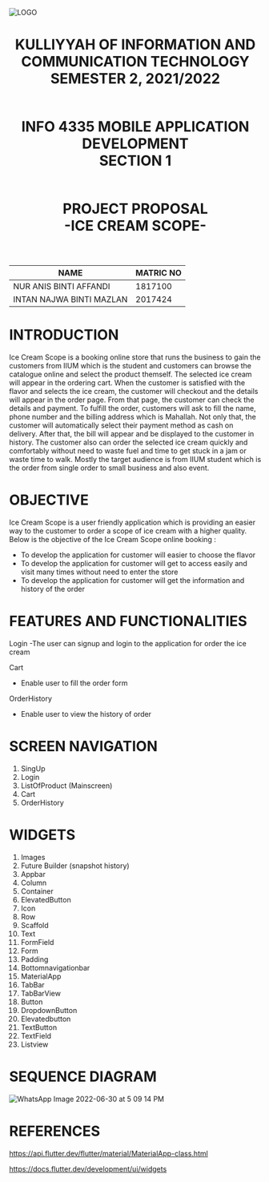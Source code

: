 <p align="center">
  
![LOGO](https://user-images.githubusercontent.com/81603608/174552099-c7a9d04f-f54e-4905-b4f1-642875020a2f.png)
  
</p>
<h1 align="center">
KULLIYYAH OF INFORMATION AND COMMUNICATION
TECHNOLOGY <br />
SEMESTER 2, 2021/2022 <br /><br />
  
INFO 4335
MOBILE APPLICATION DEVELOPMENT <br />
SECTION 1 <br /><br />

PROJECT PROPOSAL <br />
-ICE CREAM SCOPE-<br /><br />



NAME                       | MATRIC NO
---------------------------|----------
NUR ANIS BINTI AFFANDI     | 1817100  
INTAN NAJWA BINTI MAZLAN   | 2017424
</h1>

# INTRODUCTION
  Ice Cream Scope is a booking online store that runs the business to gain the customers from IIUM which is the student and customers can browse the catalogue online and select the product themself. The selected ice cream will appear in the ordering cart. When the customer is satisfied with the flavor and selects the ice cream, the customer will checkout and the details will appear in the order page. From that page, the customer can check the details and payment. To fulfill the order, customers will ask to fill the name, phone number and the billing address which is Mahallah. Not only that, the customer will automatically select their payment method as cash on delivery. After that, the bill will appear and be displayed to the customer in history. The customer also can order the selected ice cream quickly and comfortably without need to waste fuel and time to get stuck in a jam or waste time to walk. Mostly the target audience is from IIUM student which is the order from single order to small business and also event.  
 
# OBJECTIVE

Ice Cream Scope is a user friendly application which is providing an easier way to the customer to order a scope of ice cream with a higher quality. Below is the objective of the Ice Cream Scope online booking :
- To develop the application for customer will easier to choose the flavor
- To develop the application for customer will get to access easily and visit many times without need to enter the store
- To develop the application for customer will get the information and history of the order

# FEATURES AND FUNCTIONALITIES
Login
-The user can signup and login to the application for order the ice cream

Cart 
- Enable user to fill the order form

OrderHistory
- Enable user to view the history of order

# SCREEN NAVIGATION
1. SingUp
2. Login
3. ListOfProduct (Mainscreen)
4. Cart
5. OrderHistory

# WIDGETS
1. Images
2. Future Builder (snapshot history)
3. Appbar
4. Column
5. Container
6. ElevatedButton
7. Icon
8. Row
9. Scaffold
10. Text
11. FormField
12. Form
13. Padding
14. Bottomnavigationbar
15. MaterialApp
16. TabBar
17. TabBarView
18. Button
19. DropdownButton
20. Elevatedbutton
21. TextButton
22. TextField
23. Listview

# SEQUENCE DIAGRAM

![WhatsApp Image 2022-06-30 at 5 09 14 PM](https://user-images.githubusercontent.com/81603608/176923669-e822f3ea-ba7d-4c71-962c-ed99c394cb00.jpeg)

# REFERENCES
https://api.flutter.dev/flutter/material/MaterialApp-class.html

https://docs.flutter.dev/development/ui/widgets
